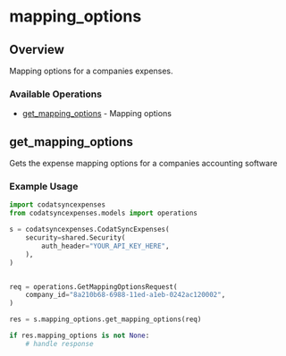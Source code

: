 # mapping_options

## Overview

Mapping options for a companies expenses.

### Available Operations

* [get_mapping_options](#get_mapping_options) - Mapping options

## get_mapping_options

Gets the expense mapping options for a companies accounting software

### Example Usage

```python
import codatsyncexpenses
from codatsyncexpenses.models import operations

s = codatsyncexpenses.CodatSyncExpenses(
    security=shared.Security(
        auth_header="YOUR_API_KEY_HERE",
    ),
)


req = operations.GetMappingOptionsRequest(
    company_id="8a210b68-6988-11ed-a1eb-0242ac120002",
)

res = s.mapping_options.get_mapping_options(req)

if res.mapping_options is not None:
    # handle response
```
